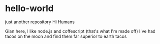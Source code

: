 # hello-world
just another repository
Hi Humans

Gian here, I like node.js and coffescript (that's what I'm made off)
I've had tacos on the moon and find them far superior to earth tacos

